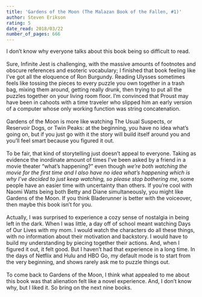 ```yaml
---
title: 'Gardens of the Moon (The Malazan Book of the Fallen, #1)'
author: Steven Erikson
rating: 5
date_read: 2018/03/22
number_of_pages: 666
---
```


I don’t know why everyone talks about this book being so difficult to read.<br/><br/>Sure, Infinite Jest is challenging, with the massive amounts of footnotes and obscure references and esoteric vocabulary; I finished that book feeling like I’ve got all the eloquence of Ron Burgundy. Reading Ulysses sometimes feels like tossing the pieces to every puzzle you own together in a trash bag, mixing them around, getting really drunk, then trying to put all the puzzles together on your living room floor. I’m convinced that Proust may have been in cahoots with a time traveler who slipped him an early version of a computer whose only working function was string concatenation.<br/><br/>Gardens of the Moon is more like watching The Usual Suspects, or Reservoir Dogs, or Twin Peaks: at the beginning, you have no idea what’s going on, but if you just go with it the story will build itself around you and you’ll feel smart because you figured it out.<br/><br/>To be fair, that kind of storytelling just doesn’t appeal to everyone. Taking as evidence the inordinate amount of times I’ve been asked by a friend in a movie theater “what’s happening?” even though <i>we’re both watching the movie for the first time and I also have no idea what’s happening which is why I’ve decided to just keep watching, so please stop bothering me</i>, some people have an easier time with uncertainty than others. If you’re cool with Naomi Watts being both Betty and Diane simultaneously, you might like Gardens of the Moon. If you think Bladerunner is better with the voiceover, then maybe this book isn’t for you.<br/><br/>Actually, I was surprised to experience a cozy sense of nostalgia in being left in the dark. When I was little, a day off of school meant watching Days of Our Lives with my mom. I would watch the characters do all these things, with no information about their motivation and backstory. I would have to build my understanding by piecing together their actions. And, when I figured it out, it felt good. But I haven’t had that experience in a long time. In the days of Netflix and Hulu and HBO Go, my default mode is to start from the very beginning, and shows rarely ask me to puzzle things out.<br/><br/>To come back to Gardens of the Moon, I think what appealed to me about this book was that alienation felt like a novel experience. And, I don’t know why, but I liked it. So bring on the next nine books.